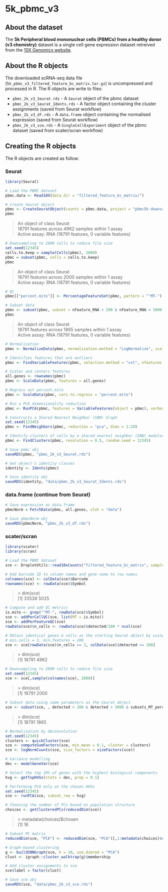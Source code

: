 # 5k_pbmc_v3

## About the dataset

The **5k Peripheral blood mononuclear cells (PBMCs) from a healthy donor (v3 chemistry)** dataset is a single cell gene expression dataset retreived from the [10X Genomics website](https://support.10xgenomics.com/single-cell-gene-expression/datasets/3.0.2/5k_pbmc_v3). 

## About the R objects

The downloaded scRNA-seq data file (`5k_pbmc_v3_filtered_feature_bc_matrix.tar.gz`) is uncompressed and processed in R. The R objects are write to files:

- `pbmc_2k_v3_Seurat.rds` - A `Seurat` object of the pbmc dataset
- `pbmc_2k_v3_Seurat_Idents.rds` - A factor object containing the cluster assignments (saved from Seurat workflow)
- `pbmc_2k_v3_df.rds` - A `data.frame` object containing the normalised expression (saved from Seurat workflow)
- `pbmc_2k_v3_sce.rds` - A `SingleCellExperiment` object of the pbmc dataset (saved from scater/scran workflow)

## Creating the R objects

The R objects are created as follow:

### Seurat

```R
library(Seurat)

# Load the PBMC dataset
pbmc.data <- Read10X(data.dir = "filtered_feature_bc_matrix/")

# Create Seurat object
pbmc <- CreateSeuratObject(counts = pbmc.data, project = "pbmc5k-downsampled", min.cells = 3, min.features = 200)
pbmc
```

> An object of class Seurat<br />
> 18791 features across 4962 samples within 1 assay <br />
> Active assay: RNA (18791 features, 0 variable features)

```R
# Downsampling to 2000 cells to reduce file size
set.seed(12345)
cells.to.keep = sample(Cells(pbmc), 2000)
pbmc = subset(pbmc, cells = cells.to.keep)
pbmc
```

> An object of class Seurat<br />
> 18791 features across 2000 samples within 1 assay<br />
> Active assay: RNA (18791 features, 0 variable features)

```R
# QC
pbmc[["percent.mito"]] <- PercentageFeatureSet(pbmc, pattern = "^MT-")

# Subset data
pbmc <- subset(pbmc, subset = nFeature_RNA > 200 & nFeature_RNA < 5000 & percent.mito < 25)
pbmc
```

> An object of class Seurat<br />
> 18791 features across 1865 samples within 1 assay<br />
> Active assay: RNA (18791 features, 0 variable features)

```R
# Normalization
pbmc <- NormalizeData(pbmc, normalization.method = "LogNormalize", scale.factor = 10000)

# Identifies features that are outliers
pbmc <- FindVariableFeatures(pbmc, selection.method = "vst", nfeatures = 2000)

# Scales and centers features
all.genes <- rownames(pbmc)
pbmc <- ScaleData(pbmc, features = all.genes)

# Regress out percent.mito
pbmc <- ScaleData(pbmc, vars.to.regress = "percent.mito")

# Run a PCA dimensionality reduction
pbmc <- RunPCA(pbmc, features = VariableFeatures(object = pbmc), verbose = FALSE)

# Constructs a Shared Nearest Neighbor (SNN) Graph
set.seed(12345)
pbmc <- FindNeighbors(pbmc, reduction = "pca", dims = 1:20)

# Identify clusters of cells by a shared nearest neighbor (SNN) modularity optimization based clustering algorithm
pbmc <- FindClusters(pbmc, resolution = 0.5, random.seed = 12345)

# Save pmbc obj
saveRDS(pbmc, "pbmc_2k_v3_Seurat.rds")

# Get object's identity classes
identity <- Idents(pbmc)

# Save identity obj
saveRDS(identity, "data/pbmc_2k_v3_Seurat_Idents.rds")
```

### data.frame (continue from Seurat)

```R
# Save expression as data.frame
pbmcNorm = FetchData(pbmc, all.genes, slot = "data")

# Save pbmcNorm obj
saveRDS(pbmcNorm, "pbmc_2k_v3_df.rds")
```

### scater/scran

```R
library(scater)
library(scran)

# Load the PBMC dataset
sce <- DropletUtils::read10xCounts("filtered_feature_bc_matrix", sample.names = "pbmc5k-downsampled")

# Add barcode ID to column names and gene name to row names
colnames(sce) <- colData(sce)$Barcode
rownames(sce) <- rowData(sce)$Symbol
```

> \> dim(sce)<br />
> [1] 33538  5025

```R
# Compute and add QC metrics
is.mito <- grep("^MT-", rowData(sce)$Symbol)
sce <- addPerCellQC(sce, list(MT = is.mito))
sce <- addPerFeatureQC(sce)
rowData(sce)$n_cells <- rowData(sce)$detected/100 * ncol(sce)

# Obtain identical genes & cells as the starting Seurat object by using same fileter parameters: 
# min.cells = 3, min.features = 200
sce <- sce[rowData(sce)$n_cells >= 3, colData(sce)$detected >= 200]
```

> \> dim(sce)<br />
> [1] 18791  4962

```R
# Downsampling to 2000 cells to reduce file size
set.seed(12345)
sce <- sce[,sample(colnames(sce), 2000)]
```

> \> dim(sce)<br />
> [1] 18791  2000

```R
# Subset data using same parameters as the Seurat object
sce <- subset(sce, , detected > 200 & detected < 5000 & subsets_MT_percent < 25)
```

> \> dim(sce)<br />
> [1] 18791  1865

```R
# Normalization by deconvolution
set.seed(12345)
clusters <- quickCluster(sce)
sce <- computeSumFactors(sce, min.mean = 0.1, cluster = clusters)
sce <- logNormCounts(sce, size_factors = sizeFactors(sce))

# Variance modelling
dec <- modelGeneVar(sce)

# Select the top 10% of genes with the highest biological components
hvg <- getTopHVGs(stats = dec, prop = 0.1)

# Performing PCA only on the chosen HVGs
set.seed(12345)
sce <- runPCA(sce, subset_row = hvg)

# Choosing the number of PCs based on population structure
choices <- getClusteredPCs(reducedDim(sce))
```

> \> metadata(choices)$chosen<br />
> [1] 16

```R
# Subset PC matrix
reducedDim(sce, "PCA") <- reducedDim(sce, "PCA")[,1:metadata(choices)$chosen]

# Graph-based clustering
g <- buildSNNGraph(sce, k = 10, use.dimred = "PCA")
clust <- igraph::cluster_walktrap(g)$membership

# Add cluster assignments to sce
sce$label = factor(clust)

# Save sce obj
saveRDS(sce, "data/pbmc_2k_v3_sce.rds")
```
